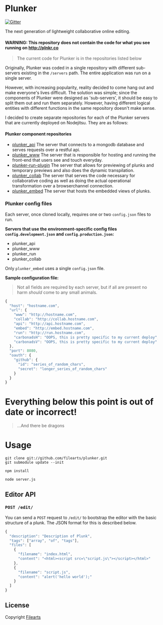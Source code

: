 # Plunker

[![Gitter](https://badges.gitter.im/Join%20Chat.svg)](https://gitter.im/filearts/plunker?utm_source=badge&utm_medium=badge&utm_campaign=pr-badge&utm_content=badge)

The next generation of lightweight collaborative online editing.

#### WARNING: This repository does not contain the code for what you see running on http://plnkr.co

 > The current code for Plunker is in the repositories listed below

Originally, Plunker was coded in a single repository with different sub-servers existing in the `/servers`
path. The entire application was run on a single server.

However, with increasing popularity, reality decided to come hang out and make everyone's lives difficult.
The solution was simple; since the components of Plunker were designed as 'sub-servers', it should be easy
to split them out and run them separately. However, having different logical entities with different
functions in the same repository doesn't make sense.

I decided to create separate repositories for each of the Plunker servers that are currently deployed on
Nodejitsu. They are as follows:

#### Plunker component repositories

* [plunker_api](//github.com/filearts/plunker_api) The server that connects to a mongodb database and serves requests over a restful api.
* [plunker_www](//github.com/filearts/plunker_www) The server that is responsible for hosting and running the front-end that users see and touch everyday.
* [plunker-run-plugin](//github.com/ggoodman/plunker-run-plugin) The server that allows for previewing of plunks and temporary previews and also does the dynamic transpilation.
* [plunker_collab](//github.com/filearts/plunker_collab) The server that serves the code necessary for collaborative coding as well as doing the actual operational transformation over a browserchannel connection.
* [plunker_embed](//github.com/filearts/plunker_embed) The server that hosts the embedded views of plunks.

### Plunker config files

Each server, once cloned locally, requires one or two `config.json` files to run.

**Servers that use the environment-specific config files `config.development.json` and `config.production.json`:**

* plunker_api
* plunker_www
* plunker_run
* plunker_collab

Only `plunker_embed` uses a single `config.json` file.

**Sample configuration file:**

 > Not all fields are required by each server, but if all are present no harm *should* come to any small animals.
 
```javascript
{
  "host": "hostname.com",
  "url": {
    "www": "http://hostname.com",
    "collab": "http://collab.hostname.com",
    "api": "http://api.hostname.com",
    "embed": "http://embed.hostname.com",
    "run": "http://run.hostname.com",
    "carbonadsH": "OOPS, this is pretty specific to my current deploy",
    "carbonadsV": "OOPS, this is pretty specific to my current deploy"
  },
  "port": 8080,
  "oauth": {
    "github": {
      "id": "series_of_random_chars",
      "secret": "longer_series_of_random_chars"
    }
  }
}
```



# Everything below this point is out of date or incorrect!

 > ...And there be dragons

# Usage

```
git clone git://github.com/filearts/plunker.git
git submodule update --init

npm install

node server.js
```

## Editor API

### `POST /edit/`

You can send a `POST` request to `/edit/` to bootstrap the editor with the basic structure of a plunk.  The JSON format for this is described below.

```javascript
{
  "description": "Description of Plunk",
  "tags": ["array", "of", "tags"],
  "files": [
    {
      "filename": "index.html",
      "content": "<html><script src=\"script.js\"></script></html>"
    },
    {
      "filename": "script.js",
      "content": "alert('hello world');"
    }
  ]
}
```

## License

Copyright [Filearts](https://github.com/filearts)
